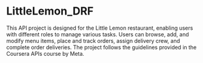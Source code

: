 # LittleLemon_DRF
This API project is designed for the Little Lemon restaurant, enabling users with different roles to manage various tasks. Users can browse, add, and modify menu items, place and track orders, assign delivery crew, and complete order deliveries. The project follows the guidelines provided in the Coursera APIs course by Meta.
